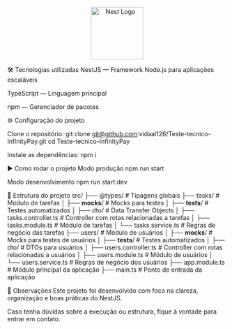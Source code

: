 <p align="center">
  <a href="http://nestjs.com/" target="blank"><img src="https://nestjs.com/img/logo-small.svg" width="120" alt="Nest Logo" /></a>
</p>

🛠️ Tecnologias utilizadas
NestJS — Framework Node.js para aplicações escaláveis

TypeScript — Linguagem principal

npm — Gerenciador de pacotes

⚙️ Configuração do projeto

Clone o repositório:
git clone git@github.com:vidaal126/Teste-tecnico-InfinityPay.git
cd Teste-tecnico-InfinityPay

Instale as dependências:
npm i

▶️ Como rodar o projeto
Modo produção
npm run start

Modo desenvolvimento
npm run start:dev

📁 Estrutura do projeto
src/
├── @types/ # Tipagens globais
├── tasks/ # Módulo de tarefas
│ ├── **mocks**/ # Mocks para testes
│ ├── **tests**/ # Testes automatizados
│ ├── dto/ # Data Transfer Objects
│ ├── tasks.controller.ts # Controller com rotas relacionadas a tarefas
│ ├── tasks.module.ts # Módulo de tarefas
│ └── tasks.service.ts # Regras de negócio das tarefas
├── users/ # Módulo de usuários
│ ├── **mocks**/ # Mocks para testes de usuários
│ ├── **tests**/ # Testes automatizados
│ ├── dto/ # DTOs para usuários
│ ├── users.controller.ts # Controller com rotas relacionadas a usuários
│ ├── users.module.ts # Módulo de usuários
│ └── users.service.ts # Regras de negócio dos usuários
├── app.module.ts # Módulo principal da aplicação
├── main.ts # Ponto de entrada da aplicação

📌 Observações
Este projeto foi desenvolvido com foco na clareza, organização e boas práticas do NestJS.

Caso tenha dúvidas sobre a execução ou estrutura, fique à vontade para entrar em contato.

